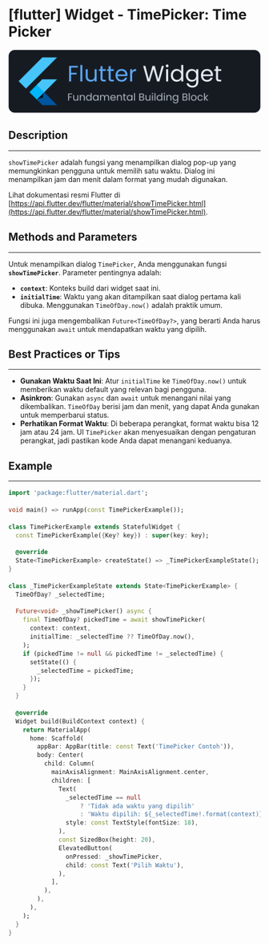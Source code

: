 # [flutter] Widget - TimePicker: Time Picker

![widget](https://raw.githubusercontent.com/oujisan/OuVault/main/img/flutter-widget.png)

## Description
---
`showTimePicker` adalah fungsi yang menampilkan dialog pop-up yang memungkinkan pengguna untuk memilih satu waktu. Dialog ini menampilkan jam dan menit dalam format yang mudah digunakan.

Lihat dokumentasi resmi Flutter di [https://api.flutter.dev/flutter/material/showTimePicker.html](https://api.flutter.dev/flutter/material/showTimePicker.html).

## Methods and Parameters
---
Untuk menampilkan dialog `TimePicker`, Anda menggunakan fungsi **`showTimePicker`**. Parameter pentingnya adalah:
* **`context`**: Konteks build dari widget saat ini.
* **`initialTime`**: Waktu yang akan ditampilkan saat dialog pertama kali dibuka. Menggunakan `TimeOfDay.now()` adalah praktik umum.

Fungsi ini juga mengembalikan `Future<TimeOfDay?>`, yang berarti Anda harus menggunakan `await` untuk mendapatkan waktu yang dipilih.

## Best Practices or Tips
---
* **Gunakan Waktu Saat Ini**: Atur `initialTime` ke `TimeOfDay.now()` untuk memberikan waktu default yang relevan bagi pengguna.
* **Asinkron**: Gunakan `async` dan `await` untuk menangani nilai yang dikembalikan. `TimeOfDay` berisi jam dan menit, yang dapat Anda gunakan untuk memperbarui status.
* **Perhatikan Format Waktu**: Di beberapa perangkat, format waktu bisa 12 jam atau 24 jam. UI `TimePicker` akan menyesuaikan dengan pengaturan perangkat, jadi pastikan kode Anda dapat menangani keduanya.

## Example
---
```dart
import 'package:flutter/material.dart';

void main() => runApp(const TimePickerExample());

class TimePickerExample extends StatefulWidget {
  const TimePickerExample({Key? key}) : super(key: key);

  @override
  State<TimePickerExample> createState() => _TimePickerExampleState();
}

class _TimePickerExampleState extends State<TimePickerExample> {
  TimeOfDay? _selectedTime;

  Future<void> _showTimePicker() async {
    final TimeOfDay? pickedTime = await showTimePicker(
      context: context,
      initialTime: _selectedTime ?? TimeOfDay.now(),
    );
    if (pickedTime != null && pickedTime != _selectedTime) {
      setState(() {
        _selectedTime = pickedTime;
      });
    }
  }

  @override
  Widget build(BuildContext context) {
    return MaterialApp(
      home: Scaffold(
        appBar: AppBar(title: const Text('TimePicker Contoh')),
        body: Center(
          child: Column(
            mainAxisAlignment: MainAxisAlignment.center,
            children: [
              Text(
                _selectedTime == null
                    ? 'Tidak ada waktu yang dipilih'
                    : 'Waktu dipilih: ${_selectedTime!.format(context)}',
                style: const TextStyle(fontSize: 18),
              ),
              const SizedBox(height: 20),
              ElevatedButton(
                onPressed: _showTimePicker,
                child: const Text('Pilih Waktu'),
              ),
            ],
          ),
        ),
      ),
    );
  }
}